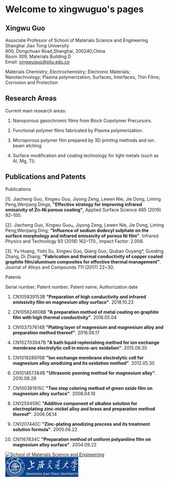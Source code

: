 # Welcome to xingwuguo's pages
## Xingwu Guo
Associate Professor of School of Materials Science and Engineering  
Shanghai Jiao Tong University  
800, Dongchuan Road,Shanghai, 200240,China  
Room 309, Materials Building D  
Email: xingwuguo@sjtu.edu.cn  

Materials Chemistry; Electrochemistry; Electronic Materials; Nanotechnology; Plasma polymerization; Surfaces, Interfaces, Thin Films; Corrosion and Protection



## Research Areas

Current main research areas: 

1) Nanoporous gasochromic films from Block Copolymer Precursors.

2) Functional polymer films fabricated by Plasma polymerization.

3) Microporous polymer film prepared by 3D printing methods and ion. beam etching

4) Surface modification and coating technology for light metals (such as Al, Mg, Ti).




## Publications and Patents

 Publications

[1]. Jiacheng Guo, Xingwu Guo, Jiyong Zeng, Lewen Nie, Jie Dong, Liming Peng,Wenjiang Dinga, **"Effective strategy for improving infrared emissivity of Zn-Ni porous coating"**, Applied Surface Science 485 (2019) 92–100.

[2]. Jiacheng Guo, Xingwu Guo⁎, Jiyong Zeng, Lewen Nie, Jie Dong, Liming Peng;Wenjiang Ding; **"Influence of sodium dodecyl sulphate on the surface morphology and infrared emissivity of porous Ni film"**. Infrared Physics and Technology 93 (2018) 162–170., Impact Factor: 2.006.

[3]. Yu Huang, Yishi Su, Xingwu Guo, Qiang Guo, Qiubao Ouyang*, Guoding Zhang, Di Zhang; **"Fabrication and thermal conductivity of copper coated graphite film/aluminum composites for effective thermal management"**. Journal of Alloys and Compounds 711 (2017) 22~30.



Patents

Serial number;	Patent number;	Patent name;	 Authorization date


1.	CN105839153B	**"Preparation of high conductivity and infrared emissivity film on magnesium alloy surface"**.	2018.10.23

2.	CN105624608B	**"A preparation method of metal coating on graphite film with high thermal conductivity"**.	2018.05.04

3.	CN103757614B	**"Plating layer of magnesium and magnesium alloy and preparation method thereof"**.	2016.08.17

4.	CN102703947B	**"A bath liquid replenishing method for ion exchange membrane electrolytic cell in micro-arc oxidation"**.	2015.09.30

5.	CN101928976B	**"Ion exchange membrane electrolytic cell for magnesium alloy anodizing and its oxidation method"**.	2012.05.30

6.	CN101457384B	**"Ultrasonic peening method for magnesium alloy"**.	2010.09.29

7.	CN100381615C	**"Two step coloring method of green oxide film on magnesium alloy surface"**.	2008.04.16

8.	CN1259459C	**"Additive component of alkaline solution for electroplating zinc-nickel alloy and brass and preparation method thereof"**.	2006.06.14

9.	CN1207440C	**"Zinc-plating anodizing process and its treatment solution formula"**.	2005.06.22

10.	CN1167834C	**"Preparation method of uniform polyaniline film on magnesium alloy surface"**.	2004.09.22


[![School of Materials Science and Engineering](images/SMES.gif)](https://smse.sjtu.edu.cn) 
[![Shanghai Jiao Tong University](images/SJTU.jpeg)](https://www.sjtu.edu.cn)
